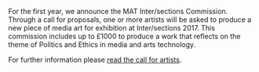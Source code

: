 For the first year, we announce the MAT Inter/sections Commission. Through a call for proposals, one or more artists will be asked to produce a new piece of media art for exhibition at Inter/sections 2017. This commission includes up to £1000 to produce a work that reflects on the theme of Politics and Ethics in media and arts technology.

For further information please [read the call for artists](/docs/artists-commission.pdf).
